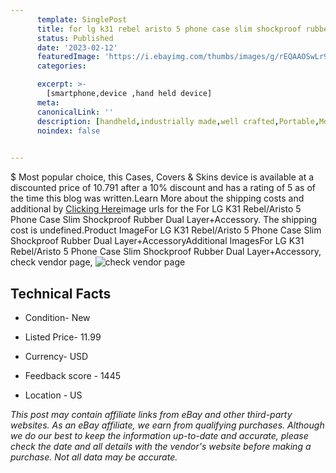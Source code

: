 ```yaml
---
      template: SinglePost
      title: for lg k31 rebel aristo 5 phone case slim shockproof rubber dual layer accessory
      status: Published
      date: '2023-02-12'
      featuredImage: 'https://i.ebayimg.com/thumbs/images/g/rEQAAOSwLr9hMtQB/s-l225.jpg'
      categories: 

      excerpt: >-
        [smartphone,device ,hand held device]
      meta:
      canonicalLink: ''
      description: [handheld,industrially made,well crafted,Portable,Mobile,Compact,Convenient,Lightweight,Maneuverable,Man-portable,Miniature,Carriable,Hand-held,Light,Holdable,Transportable,Mobile device,Pocket-sized,On-the-go,Wireless,Cordless,Compact size,Convenient size, smartphone,device ,hand held device]
      noindex: false

        
---
```

$
    Most popular choice, this Cases, Covers & Skins device is available at a discounted price of 10.791 after a 10% discount and has a rating of 5 as of the time this blog was written.Learn More about the shipping costs and additional by [Clicking Here](https://www.ebay.com/itm/364121676766?hash=item54c757dbde%3Ag%3ArEQAAOSwLr9hMtQB&mkevt=1&mkcid=1&mkrid=711-53200-19255-0&campid=%253CePNCampaignId%253E&customid=%253CreferenceId%253E&toolid=10049)image urls for the For LG K31 Rebel/Aristo 5 Phone Case Slim Shockproof Rubber Dual Layer+Accessory. The shipping cost is undefined.Product ImageFor LG K31 Rebel/Aristo 5 Phone Case Slim Shockproof Rubber Dual Layer+AccessoryAdditional ImagesFor LG K31 Rebel/Aristo 5 Phone Case Slim Shockproof Rubber Dual Layer+Accessory, check vendor page, ![check vendor page](https://origin-galleryplus.ebayimg.com/ws/web/364121676766_2_0_1/225x225.jpg,https://origin-galleryplus.ebayimg.com/ws/web/364121676766_3_0_1/225x225.jpg,https://origin-galleryplus.ebayimg.com/ws/web/364121676766_4_0_1/225x225.jpg,https://origin-galleryplus.ebayimg.com/ws/web/364121676766_5_0_1/225x225.jpg,https://origin-galleryplus.ebayimg.com/ws/web/364121676766_6_0_1/225x225.jpg,https://origin-galleryplus.ebayimg.com/ws/web/364121676766_7_0_1/225x225.jpg,https://origin-galleryplus.ebayimg.com/ws/web/364121676766_8_0_1/225x225.jpg,https://origin-galleryplus.ebayimg.com/ws/web/364121676766_9_0_1/225x225.jpg,https://origin-galleryplus.ebayimg.com/ws/web/364121676766_10_0_1/225x225.jpg,https://origin-galleryplus.ebayimg.com/ws/web/364121676766_11_0_1/225x225.jpg,https://origin-galleryplus.ebayimg.com/ws/web/364121676766_12_0_1/225x225.jpg)
    
    

 ## Technical Facts 



     
      

 - Condition- New 


      

 - Listed Price- 11.99 


      

 - Currency- USD 


      

 - Feedback score - 1445 


      

 - Location - US 


      
      

 *_This post may contain affiliate links from eBay and other third-party websites. As an eBay affiliate, we earn from qualifying purchases. Although we do our best to keep the information up-to-date and accurate, please check the date and all details with the vendor's website before making a purchase. Not all data may be accurate._*



    
    
    
    
    